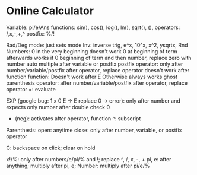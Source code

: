 # Online Calculator

Variable: pi/e/Ans
functions: sin(), cos(), log(), ln(), sqrt(), (), 
operators: /,x,-,+,^
postfix: %/!

Rad/Deg mode: just sets mode
Inv: inverse trig, e^x, 10^x, x^2, ysqrtx, Rnd
Numbers:
    0 in the very beginning doesn't work
    0 at beginning of term afterwards works
    if 0 beginning of term and then number, replace zero with number
    auto multiple after variable or postfix
postfix operator:
    only after number/variable/postfix
    after operator, replace operator
    doesn't work after function
function:
    Doesn't work after E
    Otherwise always works
    ghost parenthesis
operator:
    after number/variable/postfix
    after operator, replace operator
=: evaluate


EXP (google bug: 1 x 0 E -> E replace 0 -> error): 
    only after number and expects only number after
    double check 0

- (neg): activates after operator, function
^: subscript

Parenthesis:
    open: anytime
    close: only after number, variable, or postfix operator

C: backspace on click; clear on hold



x!/%: only after numbers/e/pi/% and !; replace ^, /, x, -, +
pi, e: after anything; multiply after pi, e;
Number: multiply after pi/e/%
